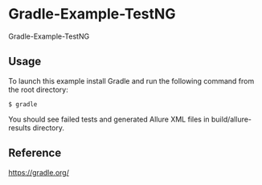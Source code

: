 # Gradle-Example-TestNG
Gradle-Example-TestNG

## Usage

To launch this example install Gradle and run the following command from the root directory:
```
$ gradle
```
You should see failed tests and generated Allure XML files in build/allure-results directory.

## Reference

https://gradle.org/
